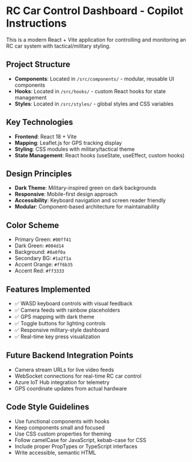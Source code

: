 <!-- Use this file to provide workspace-specific custom instructions to Copilot. For more details, visit https://code.visualstudio.com/docs/copilot/copilot-customization#_use-a-githubcopilotinstructionsmd-file -->

# RC Car Control Dashboard - Copilot Instructions

This is a modern React + Vite application for controlling and monitoring an RC car system with tactical/military styling.

## Project Structure
- **Components**: Located in `/src/components/` - modular, reusable UI components
- **Hooks**: Located in `/src/hooks/` - custom React hooks for state management
- **Styles**: Located in `/src/styles/` - global styles and CSS variables

## Key Technologies
- **Frontend**: React 18 + Vite
- **Mapping**: Leaflet.js for GPS tracking display
- **Styling**: CSS modules with military/tactical theme
- **State Management**: React hooks (useState, useEffect, custom hooks)

## Design Principles
- **Dark Theme**: Military-inspired green on dark backgrounds
- **Responsive**: Mobile-first design approach
- **Accessibility**: Keyboard navigation and screen reader friendly
- **Modular**: Component-based architecture for maintainability

## Color Scheme
- Primary Green: `#00ff41`
- Dark Green: `#004d14`
- Background: `#0a0f0a`
- Secondary BG: `#1a2f1a`
- Accent Orange: `#ff6b35`
- Accent Red: `#ff3333`

## Features Implemented
- ✅ WASD keyboard controls with visual feedback
- ✅ Camera feeds with rainbow placeholders
- ✅ GPS mapping with dark theme
- ✅ Toggle buttons for lighting controls
- ✅ Responsive military-style dashboard
- ✅ Real-time key press visualization

## Future Backend Integration Points
- Camera stream URLs for live video feeds
- WebSocket connections for real-time RC car control
- Azure IoT Hub integration for telemetry
- GPS coordinate updates from actual hardware

## Code Style Guidelines
- Use functional components with hooks
- Keep components small and focused
- Use CSS custom properties for theming
- Follow camelCase for JavaScript, kebab-case for CSS
- Include proper PropTypes or TypeScript interfaces
- Write accessible, semantic HTML
